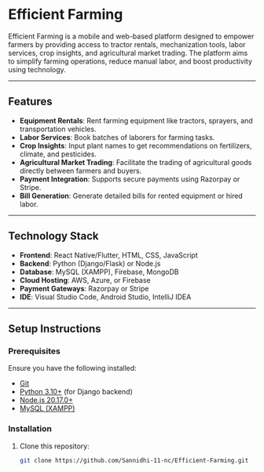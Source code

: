 # Efficient Farming

Efficient Farming is a mobile and web-based platform designed to empower farmers by providing access to tractor rentals, mechanization tools, labor services, crop insights, and agricultural market trading. The platform aims to simplify farming operations, reduce manual labor, and boost productivity using technology.

---

## Features

- **Equipment Rentals**: Rent farming equipment like tractors, sprayers, and transportation vehicles.
- **Labor Services**: Book batches of laborers for farming tasks.
- **Crop Insights**: Input plant names to get recommendations on fertilizers, climate, and pesticides.
- **Agricultural Market Trading**: Facilitate the trading of agricultural goods directly between farmers and buyers.
- **Payment Integration**: Supports secure payments using Razorpay or Stripe.
- **Bill Generation**: Generate detailed bills for rented equipment or hired labor.

---

## Technology Stack

- **Frontend**: React Native/Flutter, HTML, CSS, JavaScript
- **Backend**: Python (Django/Flask) or Node.js
- **Database**: MySQL (XAMPP), Firebase, MongoDB
- **Cloud Hosting**: AWS, Azure, or Firebase
- **Payment Gateways**: Razorpay or Stripe
- **IDE**: Visual Studio Code, Android Studio, IntelliJ IDEA

---

## Setup Instructions

### Prerequisites

Ensure you have the following installed:
- [Git](https://git-scm.com/)
- [Python 3.10+](https://www.python.org/downloads/) (for Django backend)
- [Node.js 20.17.0+](https://nodejs.org/)
- [MySQL (XAMPP)](https://www.apachefriends.org/index.html)

### Installation

1. Clone this repository:
   ```bash
   git clone https://github.com/Sannidhi-11-nc/Efficient-Farming.git
